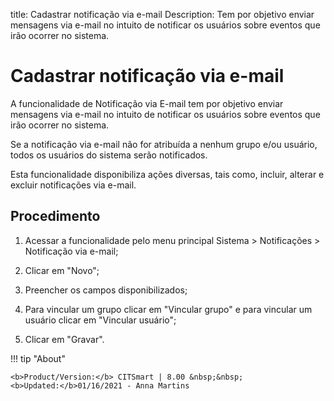 title: Cadastrar notificação via e-mail
Description: Tem por objetivo enviar mensagens via e-mail no intuito de notificar os usuários sobre eventos que irão ocorrer no sistema.
# Cadastrar notificação via e-mail

A funcionalidade de Notificação via E-mail tem por objetivo enviar mensagens via
e-mail no intuito de notificar os usuários sobre eventos que irão ocorrer no
sistema.

Se a notificação via e-mail não for atribuída a nenhum grupo e/ou usuário, todos
os usuários do sistema serão notificados.

Esta funcionalidade disponibiliza ações diversas, tais como, incluir, alterar e
excluir notificações via e-mail.

Procedimento
---------

1.  Acessar a funcionalidade pelo menu principal Sistema \> Notificações \>
    Notificação via e-mail;

2.  Clicar em "Novo";

3.  Preencher os campos disponibilizados;

4.  Para vincular um grupo clicar em "Vincular grupo" e para vincular um usuário
    clicar em "Vincular usuário";

5.  Clicar em "Gravar".


!!! tip "About"

    <b>Product/Version:</b> CITSmart | 8.00 &nbsp;&nbsp;
    <b>Updated:</b>01/16/2021 - Anna Martins
